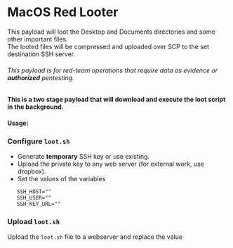 # MacOS Red Looter
This payload will loot the Desktop and Documents directories and some other important files.  
The looted files will be compressed and uploaded over SCP to the set destination SSH server.
###### This payload is for red-team operations that require data as evidence or _**authorized**_ pentesting.

#### This is a two stage payload that will download and execute the loot script in the background.

#### Usage:


### Configure `loot.sh`
  - Generate **temporary** SSH key or use existing.
  - Upload the private key to any web server (for external work, use dropbox).
  - Set the values of the variables
```
   SSH_HOST=""
   SSH_USER=""
   SSH_KEY_URL=""
```

### Upload `loot.sh` 
Upload the `loot.sh` file to a webserver and replace the value _<SCRIPT URL>_ with the URL of the webserver in `payload.txt`.  
  _If you use the URl to the raw file on github the first stage will take longer since it's a long URL which makes it more noticable._

##### Originally tested with OM.G Cable but should work for all the duckyscript based devices
